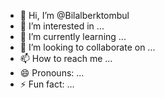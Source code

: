 - 👋 Hi, I’m @Bilalberktombul
- 👀 I’m interested in ...
- 🌱 I’m currently learning ...
- 💞️ I’m looking to collaborate on ...
- 📫 How to reach me ...
- 😄 Pronouns: ...
- ⚡ Fun fact: ...

<!---
Bilalberktombul/Bilalberktombul is a ✨ special ✨ repository because its `README.md` (this file) appears on your GitHub profile.
You can click the Preview link to take a look at your changes.
--->

